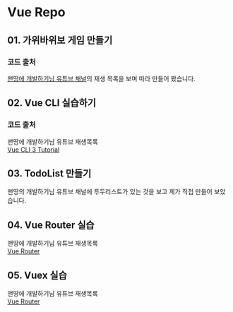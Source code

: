 # Vue Repo

## 01. 가위바위보 게임 만들기

### 코드 출처

[맨땅에 개발하기님 유튜브 채널](https://www.youtube.com/watch?v=rhzpf8h66ri&list=plzzsdj89scn38keadqvtiha8gz-kgptoc&index=1)의 재생 목록을 보며 따라 만들어 봤습니다.

## 02. Vue CLI 실습하기

### 코드 출처

맨땅에 개발하기님 유튜브 재생목록  
[Vue CLI 3 Tutorial](https://www.youtube.com/watch?v=G6rhxMuqnhU&list=PLZzSdj89sCN0sLqrTKf2m7lXe_93C19UG&index=1)

## 03. TodoList 만들기

맨땅의 개발하기님 유튜브 채널에 투두리스트가 있는 것을 보고 제가 직접 만들어 보았습니다.

## 04. Vue Router 실습

맨땅에 개발하기님 유튜브 재생목록  
[Vue Router](https://www.youtube.com/watch?v=aeczJLcr8xc&list=PLZzSdj89sCN0IRcwT4lJWg_qgfBFmcF6A&index=1)

## 05. Vuex 실습

맨땅에 개발하기님 유튜브 재생목록  
[Vue Router](https://www.youtube.com/watch?v=gf_KAs7otf4&list=PLZzSdj89sCN292abcbI3utND8pA1T1OyB)
